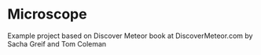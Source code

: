 Microscope
==========

Example project based on Discover Meteor book at DiscoverMeteor.com by Sacha Greif and Tom Coleman
